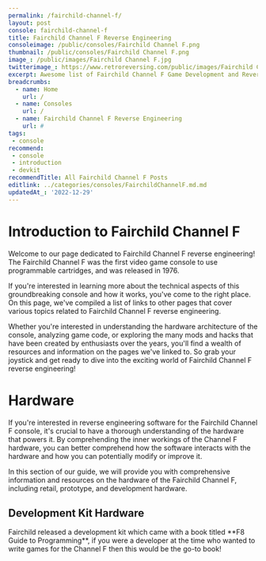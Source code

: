 ```yaml
---
permalink: /fairchild-channel-f/
layout: post
console: fairchild-channel-f
title: Fairchild Channel F Reverse Engineering
consoleimage: /public/consoles/Fairchild Channel F.png
thumbnail: /public/consoles/Fairchild Channel F.png
image_: /public/images/Fairchild Channel F.jpg
twitterimage_: https://www.retroreversing.com/public/images/Fairchild Channel F.jpg
excerpt: Awesome list of Fairchild Channel F Game Development and Reverse Engineering information
breadcrumbs:
  - name: Home
    url: /
  - name: Consoles
    url: /
  - name: Fairchild Channel F Reverse Engineering
    url: #
tags:
 - console
recommend:
 - console
 - introduction
 - devkit
recommendTitle: All Fairchild Channel F Posts
editlink: ../categories/consoles/FairchildChannelF.md.md
updatedAt_: '2022-12-29'
---
```


# Introduction to Fairchild Channel F
Welcome to our page dedicated to Fairchild Channel F reverse engineering! The Fairchild Channel F was the first video game console to use programmable cartridges, and was released in 1976. 

If you're interested in learning more about the technical aspects of this groundbreaking console and how it works, you've come to the right place. On this page, we've compiled a list of links to other pages that cover various topics related to Fairchild Channel F reverse engineering. 

Whether you're interested in understanding the hardware architecture of the console, analyzing game code, or exploring the many mods and hacks that have been created by enthusiasts over the years, you'll find a wealth of resources and information on the pages we've linked to. So grab your joystick and get ready to dive into the exciting world of Fairchild Channel F reverse engineering!

# Hardware
If you're interested in reverse engineering software for the Fairchild Channel F console, it's crucial to have a thorough understanding of the hardware that powers it. By comprehending the inner workings of the Channel F hardware, you can better comprehend how the software interacts with the hardware and how you can potentially modify or improve it.

In this section of our guide, we will provide you with comprehensive information and resources on the hardware of the Fairchild Channel F, including retail, prototype, and development hardware.

## Development Kit Hardware
<section class="postSection">
    <img data-image-full="/public/images/books/F8 Guide To Programming [1977].jpg" class="lazy-load wow slideInLeft postImage" />

 <div markdown="1" class="rr-post-markdown">
Fairchild released a development kit which came with a book titled **F8 Guide to Programming**, if you were a developer at the time who wanted to write games for the Channel F then this would be the go-to book!
 </div>
</section> 

